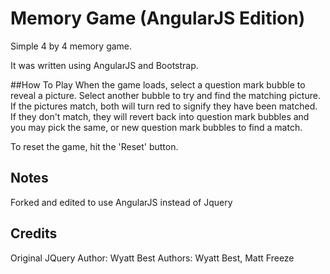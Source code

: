 # Memory Game (AngularJS Edition)

Simple 4 by 4 memory game.

It was written using AngularJS and Bootstrap.


##How To Play
When the game loads, select a question mark bubble to reveal a picture. Select another bubble to try and find the matching picture. If the pictures match, both will turn red to signify they have been matched. If they don't match, they will revert back into question mark bubbles and you may pick the same, or new question mark bubbles to find a match.

To reset the game, hit the 'Reset' button.

## Notes

Forked and edited to use AngularJS instead of Jquery

## Credits

Original JQuery Author: Wyatt Best
Authors: Wyatt Best, Matt Freeze
